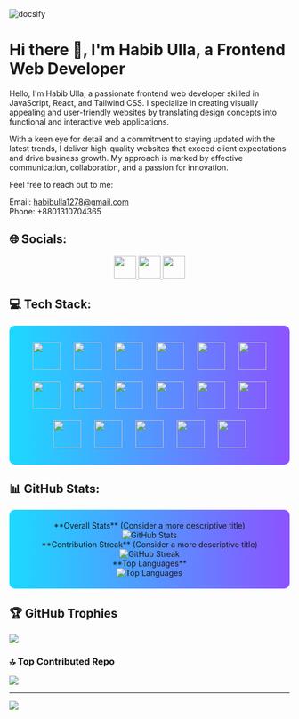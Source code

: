 <img src="https://i.ibb.co/MPmpdB7/banner.jpg" alt="docsify" class="d-block width-full">

# Hi there 👋, I'm Habib Ulla, a Frontend Web Developer
Hello, I'm Habib Ulla, a passionate frontend web developer skilled in JavaScript, React, and Tailwind CSS. I specialize in creating visually appealing and user-friendly websites by translating design concepts into functional and interactive web applications.

With a keen eye for detail and a commitment to staying updated with the latest trends, I deliver high-quality websites that exceed client expectations and drive business growth. My approach is marked by effective communication, collaboration, and a passion for innovation.

Feel free to reach out to me:

Email: habibulla1278@gmail.com  
Phone: +8801310704365

## 🌐 Socials:
<p align="center">
  <a href="https://facebook.com/habib.ulla.1278/">
    <img src="https://img.shields.io/badge/Facebook-%231877F2.svg?logo=Facebook&logoColor=white" style="height: 40px;"/>
  </a>
  <a href="https://instagram.com/habib_ualla_1278/?hl=en">
    <img src="https://img.shields.io/badge/Instagram-%23E4405F.svg?logo=Instagram&logoColor=white" style="height: 40px;"/>
  </a>
  <a href="https://linkedin.com/in/habib-ulla/">
    <img src="https://img.shields.io/badge/LinkedIn-%230077B5.svg?logo=linkedin&logoColor=white" style="height: 40px;"/>
  </a>
</p>

## 💻 Tech Stack:
<div align="center" style="background: linear-gradient(to right, #1BDAFF, #8C52FF); padding: 20px; border-radius: 10px;">
  <img src="https://img.shields.io/badge/html5-%23E34F26.svg?style=for-the-badge&logo=html5&logoColor=white" style="margin: 10px; height: 50px;"/>
  <img src="https://img.shields.io/badge/css3-%231572B6.svg?style=for-the-badge&logo=css3&logoColor=white" style="margin: 10px; height: 50px;"/>
  <img src="https://img.shields.io/badge/javascript-%23323330.svg?style=for-the-badge&logo=javascript&logoColor=%23F7DF1E" style="margin: 10px; height: 50px;"/>
  <img src="https://img.shields.io/badge/netlify-%23000000.svg?style=for-the-badge&logo=netlify&logoColor=#00C7B7" style="margin: 10px; height: 50px;"/>
  <img src="https://img.shields.io/badge/github%20pages-121013?style=for-the-badge&logo=github&logoColor=white" style="margin: 10px; height: 50px;"/>
  <img src="https://img.shields.io/badge/firebase-%23039BE5.svg?style=for-the-badge&logo=firebase" style="margin: 10px; height: 50px;"/>
  <img src="https://img.shields.io/badge/vercel-%23000000.svg?style=for-the-badge&logo=vercel&logoColor=white" style="margin: 10px; height: 50px;"/>
  <img src="https://img.shields.io/badge/node.js-6DA55F?style=for-the-badge&logo=node.js&logoColor=white" style="margin: 10px; height: 50px;"/>
  <img src="https://img.shields.io/badge/Next-black?style=for-the-badge&logo=next.js&logoColor=white" style="margin: 10px; height: 50px;"/>
  <img src="https://img.shields.io/badge/react-%2320232a.svg?style=for-the-badge&logo=react&logoColor=%2361DAFB" style="margin: 10px; height: 50px;"/>
  <img src="https://img.shields.io/badge/vite-%23646CFF.svg?style=for-the-badge&logo=vite&logoColor=white" style="margin: 10px; height: 50px;"/>
  <img src="https://img.shields.io/badge/tailwindcss-%2338B2AC.svg?style=for-the-badge&logo=tailwind-css&logoColor=white" style="margin: 10px; height: 50px;"/>
  <img src="https://img.shields.io/badge/firebase-a08021?style=for-the-badge&logo=firebase&logoColor=ffcd34" style="margin: 10px; height: 50px;"/>
  <img src="https://img.shields.io/badge/MongoDB-%234ea94b.svg?style=for-the-badge&logo=mongodb&logoColor=white" style="margin: 10px; height: 50px;"/>
  <img src="https://img.shields.io/badge/figma-%23F24E1E.svg?style=for-the-badge&logo=figma&logoColor=white" style="margin: 10px; height: 50px;"/>
  <img src="https://img.shields.io/badge/git-%23F05033.svg?style=for-the-badge&logo=git&logoColor=white" style="margin: 10px; height: 50px;"/>
  <img src="https://img.shields.io/badge/github-%23121011.svg?style=for-the-badge&logo=github&logoColor=white" style="margin: 10px; height: 50px;"/>
</div>

## 📊 GitHub Stats:


<div align="center" style="background: linear-gradient(to right, #1BDAFF, #8C52FF); padding: 20px; border-radius: 10px;">
  **Overall Stats**  (Consider a more descriptive title)
  <br />
  <img src="https://github-readme-stats.vercel.app/api?username=MD-HABIB-ULLA&theme=dark&hide_border=false&include_all_commits=true&count_private=true" alt="GitHub Stats" />
  <br />
  **Contribution Streak**  (Consider a more descriptive title)
  <br />
  <img src="https://github-readme-streak-stats.herokuapp.com/?user=MD-HABIB-ULLA&theme=dark&hide_border=false" alt="GitHub Streak" />
  <br />
  **Top Languages**
  <br />
  <img src="https://github-readme-stats.vercel.app/api/top-langs/?username=MD-HABIB-ULLA&theme=dark&hide_border=false&include_all_commits=true&count_private=true&layout=compact" alt="Top Languages" />
</div>


## 🏆 GitHub Trophies
![](https://github-profile-trophy.vercel.app/?username=MD-HABIB-ULLA&theme=radical&no-frame=false&no-bg=true&margin-w=4)

### 🔝 Top Contributed Repo
![](https://github-contributor-stats.vercel.app/api?username=MD-HABIB-ULLA&limit=5&theme=dark&combine_all_yearly_contributions=true)

---
[![](https://visitcount.itsvg.in/api?id=MD-HABIB-ULLA&icon=0&color=0)](https://visitcount.itsvg.in)
